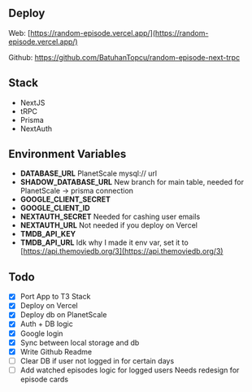 ## Deploy

Web: [https://random-episode.vercel.app/](https://random-episode.vercel.app/)

Github: https://github.com/BatuhanTopcu/random-episode-next-trpc

## Stack

- NextJS
- tRPC
- Prisma
- NextAuth

## Environment Variables

- **DATABASE_URL**
  PlanetScale mysql:// url
- **SHADOW_DATABASE_URL**
  New branch for main table, needed for PlanetScale → prisma connection
- **GOOGLE_CLIENT_SECRET**
- **GOOGLE_CLIENT_ID**
- **NEXTAUTH_SECRET**
  Needed for cashing user emails
- **NEXTAUTH_URL**
  Not needed if you deploy on Vercel
- **TMDB_API_KEY**
- **TMDB_API_URL**
  Idk why I made it env var, set it to [https://api.themoviedb.org/3](https://api.themoviedb.org/3)

## Todo

- [x] Port App to T3 Stack
- [x] Deploy on Vercel
- [x] Deploy db on PlanetScale
- [x] Auth + DB logic
- [x] Google login
- [x] Sync between local storage and db
- [x] Write Github Readme
- [ ] Clear DB if user not logged in for certain days
- [ ] Add watched episodes logic for logged users
      Needs redesign for episode cards
